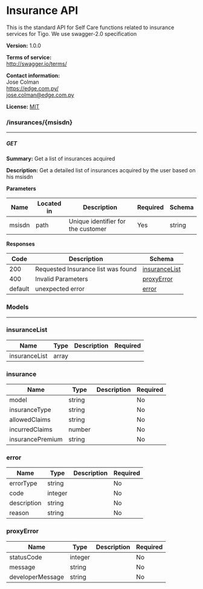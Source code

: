 Insurance API
=============
This is the standard API for Self Care functions related to insurance services for Tigo. 
We use swagger-2.0 specification


**Version:** 1.0.0

**Terms of service:**  
http://swagger.io/terms/

**Contact information:**  
Jose Colman  
https://edge.com.py/  
jose.colman@edge.com.py  

**License:** [MIT](http://github.com/gruntjs/grunt/blob/master/LICENSE-MIT)

### /insurances/{msisdn}
---
##### ***GET***
**Summary:** Get a list of insurances acquired

**Description:** Get a detailed list of insurances acquired by the user based on his msisdn

**Parameters**

| Name | Located in | Description | Required | Schema |
| ---- | ---------- | ----------- | -------- | ---- |
| msisdn | path | Unique identifier for the customer | Yes | string |

**Responses**

| Code | Description | Schema |
| ---- | ----------- | ------ |
| 200 | Requested Insurance list was found | [insuranceList](#insurancelist) |
| 400 | Invalid Parameters | [proxyError](#proxyerror) |
| default | unexpected error | [error](#error) |

### Models
---

### insuranceList  

| Name | Type | Description | Required |
| ---- | ---- | ----------- | -------- |
| insuranceList | array |  |  |

### insurance  

| Name | Type | Description | Required |
| ---- | ---- | ----------- | -------- |
| model | string |  | No |
| insuranceType | string |  | No |
| allowedClaims | string |  | No |
| incurredClaims | number |  | No |
| insurancePremium | string |  | No |

### error  

| Name | Type | Description | Required |
| ---- | ---- | ----------- | -------- |
| errorType | string |  | No |
| code | integer |  | No |
| description | string |  | No |
| reason | string |  | No |

### proxyError  

| Name | Type | Description | Required |
| ---- | ---- | ----------- | -------- |
| statusCode | integer |  | No |
| message | string |  | No |
| developerMessage | string |  | No |